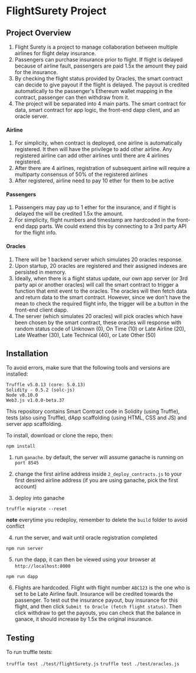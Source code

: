 # FlightSurety Project

## Project Overview

1. Flight Surety is a project to manage collaboration between multiple airlines for flight delay insurance.
2. Passengers can purchase insurance prior to flight. If flight is delayed because of airline fault, passengers are paid 1.5x the amount they paid for the insurance.
3. By checking the flight status provided by Oracles, the smart contract can decide to give payout if the flight is delayed. The payout is credited automatically to the passenger's Ethereum wallet mapping in the contract, passenger can then withdraw from it.
4. The project will be separated into 4 main parts. The smart contract for data, smart contract for app logic, the front-end dapp client, and an oracle server.

#### Airline
1. For simplicity, when contract is deployed, one airline is automatically registered. It then will have the privilege to add other airline. Any registered airline can add other airlines until there are 4 airlines registered.
2. After there are 4 airlines, registration of subsequent airline will require a multiparty consensus of 50% of the registered airlines
3. After registered, airline need to pay 10 ether for them to be active

#### Passengers
1. Passengers may pay up to 1 ether for the insurance, and if flight is delayed the will be credited 1.5x the amount.
2. For simplicity, flight numbers and timestamp are hardcoded in the front-end dapp parts. We could extend this by connecting to a 3rd party API for the flight info.

#### Oracles
1. There will be 1 backend server which simulates 20 oracles response.
2. Upon startup, 20 oracles are registered and their assigned indexes are persisted in memory.
3. Ideally, when there is a flight status update, our own app server (or 3rd party api or another oracles) will call the smart contract to trigger a function that emit event to the oracles. The oracles will then fetch data and return data to the smart contract. However, since we don't have the mean to check the required flight info, the trigger will be a button in the front-end client dapp.
4. The server (which simulates 20 oracles) will pick oracles which have been chosen by the smart contract, these oracles will response with random status code of Unknown (0), On Time (10) or Late Airline (20), Late Weather (30), Late Technical (40), or Late Other (50)


## Installation

To avoid errors, make sure that the following tools and versions are installed:
```
Truffle v5.0.13 (core: 5.0.13)
Solidity - 0.5.2 (solc-js)
Node v8.10.0
Web3.js v1.0.0-beta.37
```

This repository contains Smart Contract code in Solidity (using Truffle), tests (also using Truffle), dApp scaffolding (using HTML, CSS and JS) and server app scaffolding.

To install, download or clone the repo, then:

`npm install`

1. run `ganache`. by default, the server will assume ganache is running on `port 8545`

2. change the first airline address inside `2_deploy_contracts.js` to your first desired airline address (if you are using ganache, pick the first account)

3. deploy into ganache

`truffle migrate --reset`

**note** everytime you redeploy, remember to delete the `build` folder to avoid conflict

4. run the server, and wait until oracle registration completed

`npm run server`

5. run the dapp, it can then be viewed using your browser at `http://localhost:8000`

`npm run dapp`

6. Flights are hardcoded. Flight with flight number `ABC123` is the one who is set to be Late Airline fault. Insurance will be credited towards the passenger. To test out the insurance payout, buy insurance for this flight, and then click `Submit to Oracle (fetch flight status)`. Then click withdraw to get the payouts, you can check that the balance in ganace, it should increase by 1.5x the original insurance.

## Testing

To run truffle tests:

`truffle test ./test/flightSurety.js`
`truffle test ./test/oracles.js`